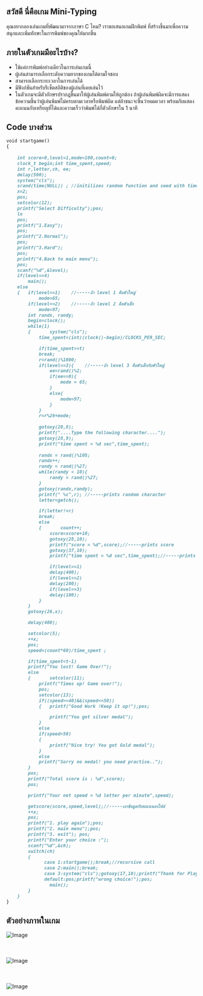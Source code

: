 ## **สวัสดี นี่คือเกม Mini-Typing**
คุณอยากลองเล่นเกมที่พัฒนามาจากภาษา C ไหม?
เราขอเสนอเกมฝึกพิมพ์ ที่สร้างขึ้นมาเพื่อความสนุกและเพิ่มทักษะในการพิมพ์ของคุณให้มากขึ้น

## **ภายในตัวเกมมีอะไรบ้าง?**
* ใช้แค่การพิมพ์อย่างเดียวในการเล่นเกมนี้
* ผู้เล่นสามารถเลือกระดับความยากของเกมได้ตามใจชอบ 
* สามารถเลือกระยะเวลาในการเล่นได้ 
* มีฟังก์ชันสำหรับรีเซ็ตสถิติของผู้เล่นที่เคยเล่นไว้ 
* ในตัวเกมจะมีตัวอักษรปรากฎขึ้นมาให้ผู้เล่นพิมพ์ตามให้ถูกต้อง ถ้าผู้เล่นพิมพ์ผิดจะมีการแสดงข้อความขึ้นว่าผู้เล่นพิมพ์ไม่ครบตามเวลาหรือพิมพ์ผิด 
แต่ถ้าชนะจะขึ้นว่าหมดเวลา พร้อมกับแสดงคะแนนกับเหรียญที่ได้และความเร็วว่าพิมพ์ได้กี่ตัวอักษรใน 1 นาที



## Code บางส่วน


```markdown
void startgame()
{       
	
	int score=0,level=1,mode=100,count=0;
	clock_t begin;int time_spent,speed;
	int r,letter,ch, ee;
	delay(500);
	system("cls");
	srand(time(NULL)) ; //initilizes random function and seed with time
	x=2;
	pos;
	setcolor(12);
	printf("Select Difficulty");pos;
	ln
	pos;
	printf("1.Easy");
	pos;
	printf("2.Normal");
	pos;
	printf("3.Hard");
	pos;
	printf("4.Back to main menu");
	pos;
	scanf("%d",&level);
	if(level==4)
		main();
	else
	{   if(level==1)    //-----ถ้า level 1 คือตัวใหญ่
	    	mode=65;
	    if(level==2)    //-----ถ้า level 2 คือตัวเล็ก
			mode=97;
		int randx, randy;
		begin=clock();
		while(1)
		{       system("cls");
			time_spent=(int)(clock()-begin)/CLOCKS_PER_SEC;

			if(time_spent>=t)
			break;
			r=rand()%1000;
			if(level==3){    //-----ถ้า level 3 คือตัวเล็กกับตัวใหญ่
				ee=rand()%2;
				if(ee==0){
					mode = 65;
				}
				else{
					mode=97;
				}
			}
			r=r%26+mode;
			
			gotoxy(20,8);
			printf("....Type the following character....");
			gotoxy(28,9);
			printf("time spent = %d sec",time_spent);
			
			randx = rand()%108;
			randx++;
			randy = rand()%27;
			while(randy < 10){
				randy = rand()%27;
			}
			gotoxy(randx,randy);
			printf(" %c",r); //-----prints random character
			letter=getch();

			if(letter!=r)
			break;
			else
			{       count++;
				score=score+10;
				gotoxy(28,10);
				printf("score = %d",score);//-----prints score
				gotoxy(37,10);
				printf("time spent = %d sec",time_spent);//-----prints time spent during game

				if(level==1)
				delay(400);
				if(level==2)
				delay(200);
				if(level==3)
				delay(100);
			}
		}
		gotoxy(26,x);

		delay(400);

		setcolor(5);
		++x;
		pos;
		speed=(count*60)/time_spent ;

		if(time_spent<t-1)
		printf("You lost! Game Over!");
		else
		{       setcolor(11);
			printf("Times up! Game over!");
			pos;
			setcolor(13);
			if((speed>=40)&&(speed<=50))
			{	printf("Good Work !Keep it up!");pos;

				printf("You got silver medal");
			}
			else
			if(speed>50)
			{
				printf("Nice try! You got Gold medal");
			}
			else
			printf("Sorry no medal! you need practise..");
		}
		pos;
		printf("Total score is : %d",score);
		pos;

		printf("Your net speed = %d letter per minute",speed);

		getscore(score,speed,level);//-----เอาข้อมูลกับคะแนนลงไฟล์
		++x;
		pos;
		printf("1. play again");pos;
		printf("2. main menu");pos;
		printf("3. exit"); pos;
		printf("Enter your choice :");
		scanf("%d",&ch);
		switch(ch)
		{
		      case 1:startgame();break;//recursive call
		      case 2:main();break;
		      case 3:system("cls");gotoxy(17,10);printf("Thank for Playing");delay(1000);exit(1);
		      default:pos;printf("wrong choice!");pos;
				main();
		}
	}
}
```
## **ตัวอย่างภาพในเกม**

![Image](https://cdn.discordapp.com/attachments/814903344803741728/843160109030572052/Main_menu.PNG)
<br /> <br />
<br /> <br />
![Image](https://cdn.discordapp.com/attachments/814903344803741728/843160112759177236/Select_Difficulty.PNG)
<br /> <br />
<br /> <br />
![Image](https://cdn.discordapp.com/attachments/814903344803741728/843162349270990848/Time_set.PNG)
<br /> <br />
<br /> <br />
